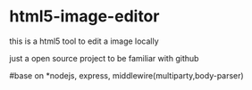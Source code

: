 html5-image-editor
==================

this is a html5 tool to edit a image locally

just a open source project to be familiar with github

#base on
*nodejs, express, middlewire(multiparty,body-parser)